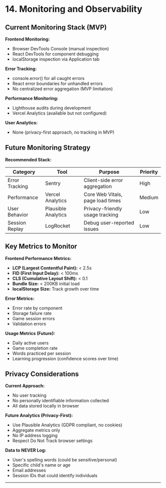 # 14. Monitoring and Observability

## Current Monitoring Stack (MVP)

**Frontend Monitoring:**
- Browser DevTools Console (manual inspection)
- React DevTools for component debugging
- localStorage inspection via Application tab

**Error Tracking:**
- console.error() for all caught errors
- React error boundaries for unhandled errors
- No centralized error aggregation (MVP limitation)

**Performance Monitoring:**
- Lighthouse audits during development
- Vercel Analytics (available but not configured)

**User Analytics:**
- None (privacy-first approach, no tracking in MVP)

## Future Monitoring Strategy

**Recommended Stack:**

| Category | Tool | Purpose | Priority |
|----------|------|---------|----------|
| Error Tracking | Sentry | Client-side error aggregation | High |
| Performance | Vercel Analytics | Core Web Vitals, page load times | Medium |
| User Behavior | Plausible Analytics | Privacy-friendly usage tracking | Low |
| Session Replay | LogRocket | Debug user-reported issues | Low |

## Key Metrics to Monitor

**Frontend Performance Metrics:**
- **LCP (Largest Contentful Paint):** < 2.5s
- **FID (First Input Delay):** < 100ms
- **CLS (Cumulative Layout Shift):** < 0.1
- **Bundle Size:** < 200KB initial load
- **localStorage Size:** Track growth over time

**Error Metrics:**
- Error rate by component
- Storage failure rate
- Game session errors
- Validation errors

**Usage Metrics (Future):**
- Daily active users
- Game completion rate
- Words practiced per session
- Learning progression (confidence scores over time)

## Privacy Considerations

**Current Approach:**
- No user tracking
- No personally identifiable information collected
- All data stored locally in browser

**Future Analytics (Privacy-First):**
- Use Plausible Analytics (GDPR compliant, no cookies)
- Aggregate metrics only
- No IP address logging
- Respect Do Not Track browser settings

**Data to NEVER Log:**
- User's spelling words (could be sensitive/personal)
- Specific child's name or age
- Email addresses
- Session IDs that could identify individuals

---
